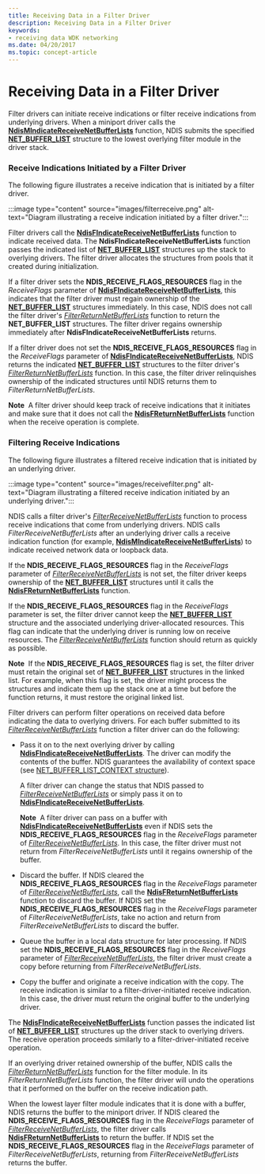 ```yaml
---
title: Receiving Data in a Filter Driver
description: Receiving Data in a Filter Driver
keywords:
- receiving data WDK networking
ms.date: 04/20/2017
ms.topic: concept-article
---
```


# Receiving Data in a Filter Driver





Filter drivers can initiate receive indications or filter receive indications from underlying drivers. When a miniport driver calls the [**NdisMIndicateReceiveNetBufferLists**](/windows-hardware/drivers/ddi/ndis/nf-ndis-ndismindicatereceivenetbufferlists) function, NDIS submits the specified [**NET\_BUFFER\_LIST**](/windows-hardware/drivers/ddi/nbl/ns-nbl-net_buffer_list) structure to the lowest overlying filter module in the driver stack.

### Receive Indications Initiated by a Filter Driver

The following figure illustrates a receive indication that is initiated by a filter driver.

:::image type="content" source="images/filterreceive.png" alt-text="Diagram illustrating a receive indication initiated by a filter driver.":::

Filter drivers call the [**NdisFIndicateReceiveNetBufferLists**](/windows-hardware/drivers/ddi/ndis/nf-ndis-ndisfindicatereceivenetbufferlists) function to indicate received data. The **NdisFIndicateReceiveNetBufferLists** function passes the indicated list of [**NET\_BUFFER\_LIST**](/windows-hardware/drivers/ddi/nbl/ns-nbl-net_buffer_list) structures up the stack to overlying drivers. The filter driver allocates the structures from pools that it created during initialization.

If a filter driver sets the **NDIS\_RECEIVE\_FLAGS\_RESOURCES** flag in the *ReceiveFlags* parameter of [**NdisFIndicateReceiveNetBufferLists**](/windows-hardware/drivers/ddi/ndis/nf-ndis-ndisfindicatereceivenetbufferlists), this indicates that the filter driver must regain ownership of the [**NET\_BUFFER\_LIST**](/windows-hardware/drivers/ddi/nbl/ns-nbl-net_buffer_list) structures immediately. In this case, NDIS does not call the filter driver's [*FilterReturnNetBufferLists*](/windows-hardware/drivers/ddi/ndis/nc-ndis-filter_return_net_buffer_lists) function to return the **NET\_BUFFER\_LIST** structures. The filter driver regains ownership immediately after **NdisFIndicateReceiveNetBufferLists** returns.

If a filter driver does not set the **NDIS\_RECEIVE\_FLAGS\_RESOURCES** flag in the *ReceiveFlags* parameter of [**NdisFIndicateReceiveNetBufferLists**](/windows-hardware/drivers/ddi/ndis/nf-ndis-ndisfindicatereceivenetbufferlists), NDIS returns the indicated [**NET\_BUFFER\_LIST**](/windows-hardware/drivers/ddi/nbl/ns-nbl-net_buffer_list) structures to the filter driver's [*FilterReturnNetBufferLists*](/windows-hardware/drivers/ddi/ndis/nc-ndis-filter_return_net_buffer_lists) function. In this case, the filter driver relinquishes ownership of the indicated structures until NDIS returns them to *FilterReturnNetBufferLists*.

**Note**  A filter driver should keep track of receive indications that it initiates and make sure that it does not call the [**NdisFReturnNetBufferLists**](/windows-hardware/drivers/ddi/ndis/nf-ndis-ndisfreturnnetbufferlists) function when the receive operation is complete.

 

### Filtering Receive Indications

The following figure illustrates a filtered receive indication that is initiated by an underlying driver.

:::image type="content" source="images/receivefilter.png" alt-text="Diagram illustrating a filtered receive indication initiated by an underlying driver.":::

NDIS calls a filter driver's [*FilterReceiveNetBufferLists*](/windows-hardware/drivers/ddi/ndis/nc-ndis-filter_receive_net_buffer_lists) function to process receive indications that come from underlying drivers. NDIS calls *FilterReceiveNetBufferLists* after an underlying driver calls a receive indication function (for example, [**NdisMIndicateReceiveNetBufferLists**](/windows-hardware/drivers/ddi/ndis/nf-ndis-ndismindicatereceivenetbufferlists)) to indicate received network data or loopback data.

If the **NDIS\_RECEIVE\_FLAGS\_RESOURCES** flag in the *ReceiveFlags* parameter of [*FilterReceiveNetBufferLists*](/windows-hardware/drivers/ddi/ndis/nc-ndis-filter_receive_net_buffer_lists) is not set, the filter driver keeps ownership of the [**NET\_BUFFER\_LIST**](/windows-hardware/drivers/ddi/nbl/ns-nbl-net_buffer_list) structures until it calls the [**NdisFReturnNetBufferLists**](/windows-hardware/drivers/ddi/ndis/nf-ndis-ndisfreturnnetbufferlists) function.

If the **NDIS\_RECEIVE\_FLAGS\_RESOURCES** flag in the *ReceiveFlags* parameter is set, the filter driver cannot keep the [**NET\_BUFFER\_LIST**](/windows-hardware/drivers/ddi/nbl/ns-nbl-net_buffer_list) structure and the associated underlying driver-allocated resources. This flag can indicate that the underlying driver is running low on receive resources. The [*FilterReceiveNetBufferLists*](/windows-hardware/drivers/ddi/ndis/nc-ndis-filter_receive_net_buffer_lists) function should return as quickly as possible.

**Note**  If the **NDIS\_RECEIVE\_FLAGS\_RESOURCES** flag is set, the filter driver must retain the original set of [**NET\_BUFFER\_LIST**](/windows-hardware/drivers/ddi/nbl/ns-nbl-net_buffer_list) structures in the linked list. For example, when this flag is set, the driver might process the structures and indicate them up the stack one at a time but before the function returns, it must restore the original linked list.

 

Filter drivers can perform filter operations on received data before indicating the data to overlying drivers. For each buffer submitted to its [*FilterReceiveNetBufferLists*](/windows-hardware/drivers/ddi/ndis/nc-ndis-filter_receive_net_buffer_lists) function a filter driver can do the following:

-   Pass it on to the next overlying driver by calling [**NdisFIndicateReceiveNetBufferLists**](/windows-hardware/drivers/ddi/ndis/nf-ndis-ndisfindicatereceivenetbufferlists). The driver can modify the contents of the buffer. NDIS guarantees the availability of context space (see [NET\_BUFFER\_LIST\_CONTEXT structure](net-buffer-list-context-structure.md)).

    A filter driver can change the status that NDIS passed to [*FilterReceiveNetBufferLists*](/windows-hardware/drivers/ddi/ndis/nc-ndis-filter_receive_net_buffer_lists) or simply pass it on to [**NdisFIndicateReceiveNetBufferLists**](/windows-hardware/drivers/ddi/ndis/nf-ndis-ndisfindicatereceivenetbufferlists).

    **Note**  A filter driver can pass on a buffer with [**NdisFIndicateReceiveNetBufferLists**](/windows-hardware/drivers/ddi/ndis/nf-ndis-ndisfindicatereceivenetbufferlists) even if NDIS sets the **NDIS\_RECEIVE\_FLAGS\_RESOURCES** flag in the *ReceiveFlags* parameter of [*FilterReceiveNetBufferLists*](/windows-hardware/drivers/ddi/ndis/nc-ndis-filter_receive_net_buffer_lists). In this case, the filter driver must not return from *FilterReceiveNetBufferLists* until it regains ownership of the buffer.

     

-   Discard the buffer. If NDIS cleared the **NDIS\_RECEIVE\_FLAGS\_RESOURCES** flag in the *ReceiveFlags* parameter of [*FilterReceiveNetBufferLists*](/windows-hardware/drivers/ddi/ndis/nc-ndis-filter_receive_net_buffer_lists), call the [**NdisFReturnNetBufferLists**](/windows-hardware/drivers/ddi/ndis/nf-ndis-ndisfreturnnetbufferlists) function to discard the buffer. If NDIS set the **NDIS\_RECEIVE\_FLAGS\_RESOURCES** flag in the *ReceiveFlags* parameter of *FilterReceiveNetBufferLists*, take no action and return from *FilterReceiveNetBufferLists* to discard the buffer.

-   Queue the buffer in a local data structure for later processing. If NDIS set the **NDIS\_RECEIVE\_FLAGS\_RESOURCES** flag in the *ReceiveFlags* parameter of [*FilterReceiveNetBufferLists*](/windows-hardware/drivers/ddi/ndis/nc-ndis-filter_receive_net_buffer_lists), the filter driver must create a copy before returning from *FilterReceiveNetBufferLists*.

-   Copy the buffer and originate a receive indication with the copy. The receive indication is similar to a filter-driver-initiated receive indication. In this case, the driver must return the original buffer to the underlying driver.

The [**NdisFIndicateReceiveNetBufferLists**](/windows-hardware/drivers/ddi/ndis/nf-ndis-ndisfindicatereceivenetbufferlists) function passes the indicated list of [**NET\_BUFFER\_LIST**](/windows-hardware/drivers/ddi/nbl/ns-nbl-net_buffer_list) structures up the driver stack to overlying drivers. The receive operation proceeds similarly to a filter-driver-initiated receive operation.

If an overlying driver retained ownership of the buffer, NDIS calls the [*FilterReturnNetBufferLists*](/windows-hardware/drivers/ddi/ndis/nc-ndis-filter_return_net_buffer_lists) function for the filter module. In its *FilterReturnNetBufferLists* function, the filter driver will undo the operations that it performed on the buffer on the receive indication path.

When the lowest layer filter module indicates that it is done with a buffer, NDIS returns the buffer to the miniport driver. If NDIS cleared the **NDIS\_RECEIVE\_FLAGS\_RESOURCES** flag in the *ReceiveFlags* parameter of [*FilterReceiveNetBufferLists*](/windows-hardware/drivers/ddi/ndis/nc-ndis-filter_receive_net_buffer_lists), the filter driver calls [**NdisFReturnNetBufferLists**](/windows-hardware/drivers/ddi/ndis/nf-ndis-ndisfreturnnetbufferlists) to return the buffer. If NDIS set the **NDIS\_RECEIVE\_FLAGS\_RESOURCES** flag in the *ReceiveFlags* parameter of *FilterReceiveNetBufferLists*, returning from *FilterReceiveNetBufferLists* returns the buffer.

 

